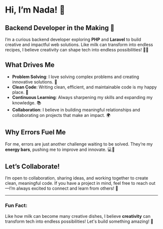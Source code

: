 # Hi, I’m Nada! 🌟

## Backend Developer in the Making 🚀

I’m a curious backend developer exploring **PHP** and **Laravel** to build creative and impactful web solutions. Like milk can transform into endless recipes, I believe creativity can shape tech into endless possibilities! 🥛✨

## What Drives Me

- **Problem Solving**: I love solving complex problems and creating innovative solutions. 🧩
- **Clean Code**: Writing clean, efficient, and maintainable code is my happy place. 📝
- **Continuous Learning**: Always sharpening my skills and expanding my knowledge. 📚
- **Collaboration**: I believe in building meaningful relationships and collaborating on projects that make an impact. 🌍

## Why Errors Fuel Me

For me, errors are just another challenge waiting to be solved. They’re my **energy bars**, pushing me to improve and innovate. 💻🌟

## Let’s Collaborate!

I’m open to collaboration, sharing ideas, and working together to create clean, meaningful code. If you have a project in mind, feel free to reach out—I’m always excited to connect and learn from others! 🤝

---

### Fun Fact: 

Like how milk can become many creative dishes, I believe **creativity** can transform tech into endless possibilities! Let's build something amazing! 🚀

